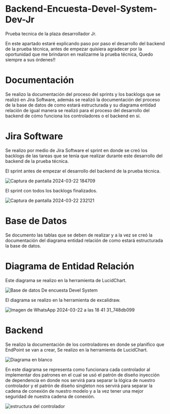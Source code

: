 # Backend-Encuesta-Devel-System-Dev-Jr
Prueba tecnica de la plaza desarrollador Jr.

En este apartado estaré explicando paso por paso el desarrollo del backend de la prueba técnica, antes de empezar quisiera agradecer por la oportunidad que me brindaron en realizarme la prueba técnica, Quedo siempre a sus órdenes!!

# Documentación

Se realizo la documentación del proceso del sprints y los backlogs que se realizó en Jira Software, además se realizó la documentación del proceso de la base de datos de como estará estructurada y su diagrama entidad relación de igual manera se realizó para el proceso del desarrollo del backend de cómo funciona los controladores o el backend en sí.

# Jira Software
Se realizo por medio de Jira Software el sprint en donde se creó los backlogs de las tareas que se tenía que realizar durante este desarrollo del backend de la prueba técnica.

El sprint antes de empezar el desarrollo del backend de la prueba técnica.

![Captura de pantalla 2024-03-22 184709](https://github.com/brian-duarte-01/Backend-Encuesta-Devel-System-Dev-Jr/assets/81836728/fd39b4a2-8404-447a-a8e8-164bec27db30)

El sprint con todos los backlogs finalizados.

![Captura de pantalla 2024-03-22 232121](https://github.com/brian-duarte-01/Backend-Encuesta-Devel-System-Dev-Jr/assets/81836728/2e371b4b-16a7-4635-8f76-04592c847873)

# Base de Datos

Se documento las tablas que se deben de realizar y a la vez se creó la documentación del diagrama entidad relación de como estará estructurada la base de datos.

# Diagrama de Entidad Relación

Este diagrama se realizo en la herramienta de LucidChart.

![Base de datos De encuesta Devel System](https://github.com/brian-duarte-01/Backend-Encuesta-Devel-System-Dev-Jr/assets/81836728/4860d092-f651-4d91-972e-82763588fe1b)

El diagrama se realizo en la herramienta de excalidraw.

![Imagen de WhatsApp 2024-03-22 a las 18 41 31_748db099](https://github.com/brian-duarte-01/Backend-Encuesta-Devel-System-Dev-Jr/assets/81836728/e4268853-c915-4c42-90f1-370f10ba2b65)

# Backend

Se realizo la documentación de los controladores en donde se planifico que EndPoint se van a crear, Se realizo en la herramienta de LucidChart.

![Diagrama en blanco](https://github.com/brian-duarte-01/Backend-Encuesta-Devel-System-Dev-Jr/assets/81836728/7110202c-d6b9-476f-bf9a-50077a7ffc68)

En este diagrama se representa como funcionara cada controlador al implementar dos patrones en el cual se usó el patrón de diseño inyección de dependencia en donde nos servirá para separar la lógica de nuestro controlador y el patrón de diseño singleton nos servirá para separar la cadena de conexión de nuestro modelo y a la vez tener una mejor seguridad de nuestra cadena de conexión.

![estructura del controlador](https://github.com/brian-duarte-01/Backend-Encuesta-Devel-System-Dev-Jr/assets/81836728/0d6e19eb-69ba-4e91-ba90-bb484332e406)










